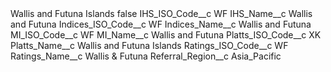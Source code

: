 <?xml version="1.0" encoding="UTF-8"?>
<CustomMetadata xmlns="http://soap.sforce.com/2006/04/metadata" xmlns:xsi="http://www.w3.org/2001/XMLSchema-instance" xmlns:xsd="http://www.w3.org/2001/XMLSchema">
    <label>Wallis and Futuna Islands</label>
    <protected>false</protected>
    <values>
        <field>IHS_ISO_Code__c</field>
        <value xsi:type="xsd:string">WF</value>
    </values>
    <values>
        <field>IHS_Name__c</field>
        <value xsi:type="xsd:string">Wallis and Futuna</value>
    </values>
    <values>
        <field>Indices_ISO_Code__c</field>
        <value xsi:type="xsd:string">WF</value>
    </values>
    <values>
        <field>Indices_Name__c</field>
        <value xsi:type="xsd:string">Wallis and Futuna</value>
    </values>
    <values>
        <field>MI_ISO_Code__c</field>
        <value xsi:type="xsd:string">WF</value>
    </values>
    <values>
        <field>MI_Name__c</field>
        <value xsi:type="xsd:string">Wallis and Futuna</value>
    </values>
    <values>
        <field>Platts_ISO_Code__c</field>
        <value xsi:type="xsd:string">XK</value>
    </values>
    <values>
        <field>Platts_Name__c</field>
        <value xsi:type="xsd:string">Wallis and Futuna Islands</value>
    </values>
    <values>
        <field>Ratings_ISO_Code__c</field>
        <value xsi:type="xsd:string">WF</value>
    </values>
    <values>
        <field>Ratings_Name__c</field>
        <value xsi:type="xsd:string">Wallis &amp; Futuna</value>
    </values>
    <values>
        <field>Referral_Region__c</field>
        <value xsi:type="xsd:string">Asia_Pacific</value>
    </values>
</CustomMetadata>
